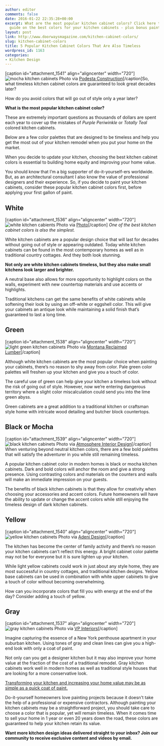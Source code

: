 ```yaml
---
author: editor
comments: false
date: 2016-01-22 22:35:28+00:00
excerpt: What are the most popular kitchen cabinet colors? Click here to read our
  guide on the best colors for your kitchen cabinets - plus bonus painting tips.
layout: post
link: http://www.doorwaysmagazine.com/kitchen-cabinet-colors/
slug: kitchen-cabinet-colors
title: 5 Popular Kitchen Cabinet Colors That Are Also Timeless
wordpress_id: 1163
categories:
- Kitchen Design
---
```


[caption id="attachment_1541" align="aligncenter" width="720"]![mocha kitchen cabinets](http://www.doorwaysmagazine.com/wp-content/uploads/kitchen_cabinet_colors_mocha.jpg) Photo via [Podesta Construction](http://www.houzz.com/pro/mpodesta/podesta-construction)[/caption]So, what timeless kitchen cabinet colors are guaranteed to look great decades later? 

How do you avoid colors that will go out of style only a year later? 

**What is the most popular kitchen cabinet color?**

These are extremely important questions as thousands of dollars are spent each year to cover up the mistakes of _Purple Periwinkle_ or _Totally Teal_ colored kitchen cabinets.

Below are a few color palettes that are designed to be timeless and help you get the most out of your kitchen remodel when you put your home on the market. 

When you decide to update your kitchen, choosing the best kitchen cabinet colors is essential to building home equity and improving your home value.

You should know that I’m a big supporter of do-it-yourself-ers worldwide. But, as an architectural consultant I also know the value of professional designers and their experience. So, if you decide to paint your kitchen cabinets, consider these popular kitchen cabinet colors first, before applying your first gallon of paint.



## White



[caption id="attachment_1536" align="aligncenter" width="720"]![white kitchen cabients](http://www.doorwaysmagazine.com/wp-content/uploads/kitchen_cabinet_colors_white.jpg) Photo via [Photo](http://www.houzz.com/pro/oharainteriors/martha-ohara-interiors)[/caption]
_One of the best kitchen cabinet colors is also the simplest._

White kitchen cabinets are a popular design choice that will last for decades without going out of style or appearing outdated. Today white kitchen cabinets can be found in the most contemporary homes as well as in traditional country cottages. And they both look stunning.

**Not only are white kitchen cabinets timeless, but they also make small kitchens look larger and brighter.**

A neutral base also allows for more opportunity to highlight colors on the walls, experiment with new countertop materials and use accents or highlights.

Traditional kitchens can get the same benefits of white cabinets while softening their look by using an off-white or eggshell color. This will give your cabinets an antique look while maintaining a solid finish that’s guaranteed to last a long time.



## Green



[caption id="attachment_1538" align="aligncenter" width="720"]![light green kitchen cabinets](http://www.doorwaysmagazine.com/wp-content/uploads/kitchen_cabinet_colors_light_green.jpg) Photo via [Montana Reclaimed Lumber](http://www.houzz.com/pro/montanareclaimedlumber/montana-reclaimed-lumber-co)[/caption]

Although white kitchen cabinets are the most popular choice when painting your cabinets, there’s no reason to shy away from color. Pale green color palettes will freshen up your kitchen and give you a touch of color. 

The careful use of green can help give your kitchen a timeless look without the risk of going out of style. However, now we’re entering dangerous territory where a slight color miscalculation could send you into the lime green abyss.

Green cabinets are a great addition to a traditional kitchen or craftsman style home with intricate wood detailing and butcher block countertops.



## Black or Mocha



[caption id="attachment_1539" align="aligncenter" width="720"]![black kitchen cabinets](http://www.doorwaysmagazine.com/wp-content/uploads/kitchen_cabinet_colors_black.jpg) Photo via [Atmosphere Interior Design](http://www.houzz.com/pro/atmosphereid/atmosphere-interior-design-inc)[/caption]
When venturing beyond neutral kitchen colors, there are a few bold palettes that will satisfy the adventurer in you while still remaining timeless.

A popular kitchen cabinet color in modern homes is black or mocha kitchen cabinets. Dark and bold colors will anchor the room and give a strong presence. Using contrasting colors and materials on the counters and walls will make an immediate impression on your guests.

The benefits of black kitchen cabinets is that they allow for creativity when choosing your accessories and accent colors. Future homeowners will have the ability to update or change the accent colors while still enjoying the timeless design of dark kitchen cabinets.



## Yellow



[caption id="attachment_1540" align="aligncenter" width="720"]![yellow kitchen cabinets](http://www.doorwaysmagazine.com/wp-content/uploads/kitchen_cabinet_colors_yellow.jpg) Photo via [Adeni Design](http://www.houzz.com/pro/adeeni/adeeni-design-group)[/caption]

The kitchen has become the center of family activity and there’s no reason your kitchen cabinets can’t reflect this energy. A bright cabinet color palette may not be for everyone but it is sure lighten up your kitchen. 

While light yellow cabinets could work in just about any style home, they are most successful in country cottages, and traditional kitchen designs. Yellow base cabinets can be used in combination with white upper cabinets to give a touch of color without becoming overwhelming.

How can you incorporate colors that fill you with energy at the end of the day? Consider adding a touch of yellow.



## Gray



[caption id="attachment_1537" align="aligncenter" width="720"]![gray kitchen cabinets](http://www.doorwaysmagazine.com/wp-content/uploads/kitchen_cabinet_colors_gray.jpg) Photo via [VP Interiors](http://www.houzz.com/pro/vpinteriors/valerie-pasquiou-interiors-design-inc)[/caption]

Imagine capturing the essence of a New York penthouse apartment in your suburban kitchen. Using tones of gray and clean lines can give you a high-end look with only a coat of paint. 

Not only can you get a designer kitchen but it may also improve your home value at the fraction of the cost of a traditional remodel. Gray kitchen cabinets work well in modern homes as well as traditional style houses that are looking for a more conservative look. 

[Transforming your kitchen and increasing your home value may be as simple as a quick coat of paint.](http://www.amazon.com/gp/product/B004RX0YMU/ref=as_li_ss_tl?ie=UTF8&camp=1789&creative=390957&creativeASIN=B004RX0YMU&linkCode=as2&tag=neighborhoodenvy-20)

Do-it-yourself homeowners love painting projects because it doesn't take the help of a professional or expensive contractors. Although painting your kitchen cabinets may be a straightforward project, you should take care to choose a color that is popular, yet will remain timeless. When it comes time to sell your home in 1 year or even 20 years down the road, these colors are guaranteed to help your kitchen retain its value.

**Want more kitchen design ideas delivered straight to your inbox? Join our community to receive exclusive content and videos by email.**
